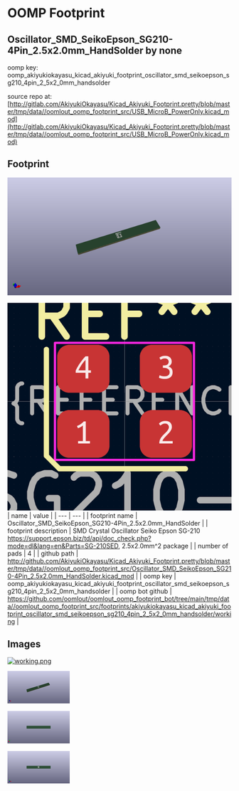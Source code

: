 # OOMP Footprint  
## Oscillator_SMD_SeikoEpson_SG210-4Pin_2.5x2.0mm_HandSolder  by none  
  
oomp key: oomp_akiyukiokayasu_kicad_akiyuki_footprint_oscillator_smd_seikoepson_sg210_4pin_2_5x2_0mm_handsolder  
  
source repo at: [http://gitlab.com/AkiyukiOkayasu/Kicad_Akiyuki_Footprint.pretty/blob/master/tmp/data//oomlout_oomp_footprint_src/USB_MicroB_PowerOnly.kicad_mod](http://gitlab.com/AkiyukiOkayasu/Kicad_Akiyuki_Footprint.pretty/blob/master/tmp/data//oomlout_oomp_footprint_src/USB_MicroB_PowerOnly.kicad_mod)  
## Footprint  
  
[![working_kicad_pcb_3d.png](working_kicad_pcb_3d_600.png)](working_kicad_pcb_3d.png)  
  
[![working.png](working_600.png)](working.png)  
| name | value | 
| --- | --- | 
| footprint name | Oscillator_SMD_SeikoEpson_SG210-4Pin_2.5x2.0mm_HandSolder | 
| footprint description | SMD Crystal Oscillator Seiko Epson SG-210 https://support.epson.biz/td/api/doc_check.php?mode=dl&lang=en&Parts=SG-210SED, 2.5x2.0mm^2 package | 
| number of pads | 4 | 
| github path | http://github.com/AkiyukiOkayasu/Kicad_Akiyuki_Footprint.pretty/blob/master/tmp/data//oomlout_oomp_footprint_src/Oscillator_SMD_SeikoEpson_SG210-4Pin_2.5x2.0mm_HandSolder.kicad_mod | 
| oomp key | oomp_akiyukiokayasu_kicad_akiyuki_footprint_oscillator_smd_seikoepson_sg210_4pin_2_5x2_0mm_handsolder | 
| oomp bot github | https://github.com/oomlout/oomlout_oomp_footprint_bot/tree/main/tmp/data//oomlout_oomp_footprint_src/footprints/akiyukiokayasu_kicad_akiyuki_footprint_oscillator_smd_seikoepson_sg210_4pin_2_5x2_0mm_handsolder/working | 
## Images  
  
[![working.png](working_140.png)](working.png)  
  
[![working_kicad_pcb_3d.png](working_kicad_pcb_3d_140.png)](working_kicad_pcb_3d.png)  
  
[![working_kicad_pcb_3d_back.png](working_kicad_pcb_3d_back_140.png)](working_kicad_pcb_3d_back.png)  
  
[![working_kicad_pcb_3d_front.png](working_kicad_pcb_3d_front_140.png)](working_kicad_pcb_3d_front.png)  

